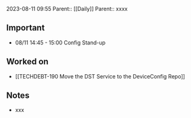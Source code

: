 2023-08-11 09:55
Parent:: [[Daily]] 
Parent:: xxxx



## Important 

- 08/11 14:45 - 15:00 Config Stand-up




## Worked on

- [[TECHDEBT-190 Move the DST Service to the DeviceConfig Repo]]

## Notes

- xxx





